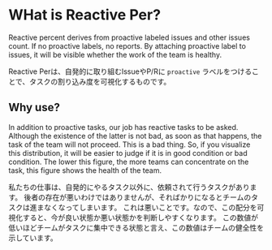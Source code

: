 WHat is Reactive Per?
==

Reactive percent derives from proactive labeled issues and other issues count.
If no proactive labels, no reports.
By attaching proactive label to issues, it will be visible whether the work of the team is healthy.

Reactive Perは、自発的に取り組むIssueやP/Rに `proactive` ラベルをつけることで、タスクの割り込み度を可視化するものです。

Why use?
--

In addition to proactive tasks, our job has reactive tasks to be asked.
Although the existence of the latter is not bad, as soon as that happens, the task of the team will not proceed.
This is a bad thing. So, if you visualize this distribution, it will be easier to judge if it is in good condition or bad condition.
The lower this figure, the more teams can concentrate on the task, this figure shows the health of the team.

私たちの仕事は、自発的にやるタスク以外に、依頼されて行うタスクがあります。
後者の存在が悪いわけではありませんが、そればかりになるとチームのタスクは進まなくなってしまいます。
これは悪いことです。なので、この配分を可視化すると、今が良い状態か悪い状態かを判断しやすくなります。
この数値が低いほどチームがタスクに集中できる状態と言え、この数値はチームの健全性を示しています。
